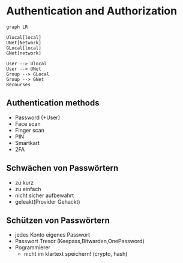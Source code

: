 # Authentication and Authorization



```mermaid
graph LR

Ulocal[local]
UNet[Network]
GLocal[local]
GNet[network]

User --> Ulocal
User --> UNet
Group --> GLocal
Group --> GNet
Recourses
```

## Authentication methods

- Password (+User)
- Face scan
- Finger scan
- PIN
- Smartkart
- 2FA

## Schwächen von Passwörtern

- zu kurz
- zu einfach
- nicht sicher aufbewahrt
- geleakt(Provider Gehackt)

## Schützen von Passwörtern

- jedes Konto eigenes Passwort
- Passwort Tresor (Keepass,Bitwarden,OnePassword)
- Pogrammierer
    - nicht im klartext speichern! (crypto, hash)
